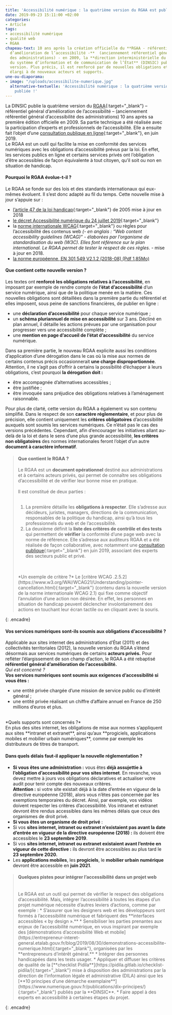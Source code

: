 ```yaml
---
title: 'Accessibilité numérique : la quatrième version du RGAA est publiée !'
date: 2019-09-23 15:11:00 +02:00
categories:
- Article
tags:
- accessibilité numérique
- qualité web
- RGAA
chapeau-text: 10 ans après la création officielle du **RGAA - référentiel général
  d’amélioration de l’accessibilité -**  (anciennement référentiel général d’accessibilité
  des administrations) - en 2009, la **direction interministérielle du numérique et
  du système d’information et de communication de l’État** (DINSIC) publie sa quatrième
  version. Plus précis, il est renforcé par de nouvelles obligations et un champ d’action
  élargi à de nouveaux acteurs et supports.
une-ou-diaporama:
- image: "/uploads/accessibilite-numerique.jpg"
  alternative-textuelle: 'Accessibilité numérique : la quatrième version du RGAA est
    publiée !'
---
```


La DINSIC publie la quatrième version du [RGAA](https://numerique.gouv.fr/publications/rgaa-accessibilite/){:target="_blank"} – référentiel général d’amélioration de l’accessibilité – (anciennement référentiel général d’accessibilité des administrations) 10 ans après sa première édition officielle en 2009. Sa partie technique a été réalisée avec la participation d’experts et professionnels de l’accessibilité. Elle a ensuite fait l’objet d’une [consultation publique en ligne](https://numerique.gouv.fr/actualites/accessibilite-numerique-participez-a-levolution-du-rgaa/){:target="_blank"}, en juin 2019.
<br>
Le RGAA est un outil qui facilite la mise en conformité des services numériques avec les obligations d’accessibilité prévus par la loi. En effet, les services publics en ligne et certains services privés ont l’obligation d’être accessibles de façon équivalente à tout citoyen, qu’il soit ou non en situation de handicap.

#### Pourquoi le RGAA évolue-t-il ?

Le RGAA se fonde sur des lois et des standards internationaux qui eux-mêmes évoluent. Il s’est donc adapté au fil du temps. Cette nouvelle mise à jour s’appuie sur :
* [l’article 47 de la loi handicap](https://www.legifrance.gouv.fr/affichTexteArticle.do?cidTexte=JORFTEXT000000809647&idArticle=LEGIARTI000006682279&dateTexte=&categorieLien=cid){:target="_blank"} de 2005 mise à jour en 2018 
* [le décret Accessibilité numérique du 24 juillet 2019](https://www.legifrance.gouv.fr/affichTexte.do?cidTexte=JORFTEXT000038811937&categorieLien=id){:target="_blank"}
* la [norme internationale WCAG](https://www.w3.org/TR/WCAG21/){:target="_blank"} ou règles pour l’accessibilité des contenus web *(- en anglais : “Web content accessibility guidelines (WCAG)” - élaborées par l’organisme de standardisation du web (W3C). Elles font référence sur le plan international. Le RGAA permet de tester le respect de ces règles. -*  mise à jour en 2018.
* [la norme européenne, EN 301 549 V2.1.2 (2018-08) (Pdf 1,85Mo)](/uploads/en_301549v020102p.pdf)


#### Que contient cette nouvelle version ? 
Les textes ont **renforcé les obligations relatives à l’accessibilité**, en imposant par exemple de rendre compte de **l’état d’accessibilité** d’un service numérique, ainsi que de la politique menée en la matière. Ces nouvelles obligations sont détaillées dans la première partie du référentiel et elles imposent, sous peine de sanctions financières, de publier en ligne : 

* une **déclaration d’accessibilité** pour chaque service numérique ;
* un **schéma pluriannuel de mise en accessibilité** sur 3 ans. Décliné en plan annuel, il détaille les actions prévues par une organisation pour progresser vers une accessibilité complète ;
* une **mention en page d’accueil de l’état d’accessibilité** du service numérique.

Dans sa première partie, le nouveau RGAA explicite aussi les conditions d’application d’une dérogation dans le cas où la mise aux normes de certains contenus précis occasionnerait **une charge disproportionnée**. Attention, il ne s’agit pas d’offrir à certains la possibilité d’échapper à leurs obligations, c’est pourquoi **la dérogation doit :** 

* être accompagnée d’alternatives accessibles ; 
* être justifiée ;
* être invoquée sans préjudice des obligations relatives à l’aménagement raisonnable.

Pour plus de clarté, cette version du RGAA a également vu son contenu simplifié. Dans le respect de son **caractère réglementaire**, et pour plus de précision, elle contient uniquement les **critères obligatoires** d’accessibilité auxquels sont soumis les  services numériques. Ce n’était pas le cas des versions précédentes. Cependant, afin d’encourager les initiatives allant au-delà de la loi et dans le sens d’une plus grande accessibilité, **les critères non obligatoires** des normes internationales feront l’objet d’un autre **document à caractère informatif**.

> 
> #### Que contient le RGAA ? 
> 
> Le RGAA est un **document opérationnel** destiné aux administrations et à certains acteurs privés, qui permet de connaître ses obligations d’accessibilité et de vérifier leur bonne mise en pratique.<br>
> <br>
> Il est constitué de deux parties : 
> <br> 
> <br>
> 1. La première détaille les **obligations à respecter**. Elle s’adresse aux décideurs, juristes, managers, directions de la communication,  responsables de la politique du handicap, ainsi qu’à tous les professionnels du web et de l’accessibilité.<br>
> 2. La deuxième définit la **liste des critères de contrôle et des tests** qui permettent de **vérifier** la conformité d’une page web avec la norme de référence. Elle s’adresse aux auditeurs RGAA et a été réalisée de façon collaborative, avec notamment une [consultation publique](https://numerique.gouv.fr/actualites/accessibilite-numerique-participez-a-levolution-du-rgaa/){:target="_blank"} en juin 2019, associant des experts des secteurs public et privé.
> <br>
> <br>
> *Un exemple de critère ?* Le [critère WCAG .2.5.2](https://www.w3.org/WAI/WCAG21/Understanding/pointer-cancellation.html){:target="_blank"} (contenu dans la nouvelle version de la norme internationale WCAG 2.1) qui fixe comme objectif l’annulation d’une action non désirée. En effet, les personnes en situation de handicap peuvent déclencher involontairement des actions en touchant leur écran tactile ou en cliquant avec la souris.
{: .encadre}

#### Vos services numériques sont-ils soumis aux obligations d’accessibilité ? 

Applicable aux sites internet des administrations d’État (2011) et des collectivités territoriales (2012), la nouvelle version du RGAA s’étend désormais aux services numériques de certains **acteurs privés.** Pour refléter l’élargissement de son champ d’action, le RGAA a été rebaptisé **référentiel général d’amélioration de l’accessibilité.** 
<br>
*Qui est concerné ?*
<br>
**Vos services numériques sont soumis aux exigences d’accessibilité si vous êtes :**  
* une entité privée chargée d’une mission de service public ou d’intérêt général ;
* une entité privée réalisant un chiffre d’affaire annuel en France de 250 millions d’euros et plus. 
<br>
*Quels supports sont concernés ?*
<br>
En plus des sites internet, les obligations de mise aux normes s’appliquent aux sites **intranet et extranet**, ainsi qu’aux **progiciels, applications mobiles et mobilier urbain numériques**, comme par exemple les distributeurs de titres de transport. 

#### Dans quels délais  faut-il appliquer la nouvelle réglementation ?  

* **Si vous êtes une administration :** vous  êtes **déjà assujettie à l’obligation d’accessibilité pour vos sites internet**. En revanche, vous devez mettre à jours vos obligations déclaratives et actualiser votre audit pour tenir compte des nouveaux critères.<br>
**Attention :** si votre site existait déjà à la date d’entrée en vigueur de la directive européenne (2018), alors vous n’êtes pas concernée par les exemptions temporaires du décret. Ainsi, par exemple, vos  vidéos doivent respecter les critères d’accessibilité.  Vos intranet et extranet devront être rendus accessibles dans les mêmes délais que ceux des organismes de droit privé. 
* **Si vous êtes un organisme de droit privé** :
 * Si vos **sites internet, intranet ou extranet n’existaient pas avant la date d’entrée en vigueur de la directive européenne  (2018) :** ils doivent être  accessibles le **23 septembre 2019**. 
 * Si vos **sites internet, intranet ou extranet existaient avant l’entrée en vigueur de cette directive :** ils devront être accessibles au plus tard le **23 septembre 2020.** 
* Les **applications mobiles**, les **progiciels**, le **mobilier urbain numérique** devront être accessible en **juin 2021**.

> 
> #### Quelques pistes pour intégrer l’accessibilité dans un projet web
> <br>
> Le RGAA est un outil qui permet de vérifier le respect des obligations d’accessibilité. Mais, intégrer l’accessibilité à toutes les étapes d’un projet numérique nécessite d’autres leviers d’actions, comme par exemple : 
> * S’assurer que les designers web et les développeurs sont formés à l’accessibilité numérique et fabriquent des **interfaces accessibles « by design ».**
> * Sensibiliser les parties prenantes aux enjeux de l’accessibilité numérique, en vous inspirant par exemple des [démonstrations d’accessibilité Web et mobile](https://entrepreneur-interet-general.etalab.gouv.fr/blog/2019/08/30/demonstrations-accessibilite-numerique.html){:target="_blank"}, organisées par les **entrepreneurs d’intérêt général.**
> * Intégrer des personnes handicapées dans les tests usager.
> * Appliquer et diffuser les critères de qualité de la [**checklist Pidila**](https://pidila.gitlab.io/checklist-pidila/){:target="_blank"} mise à disposition des administrations par la direction de l’information légale et administrative (DILA) ainsi que les [**10 principes d’une démarche exemplaire**](https://www.numerique.gouv.fr/publications/dix-principes/){:target="_blank"} publiés par la **DINSIC**.
> * Faire appel à des experts en accessibilité à certaines étapes du projet.
{: .encadre}